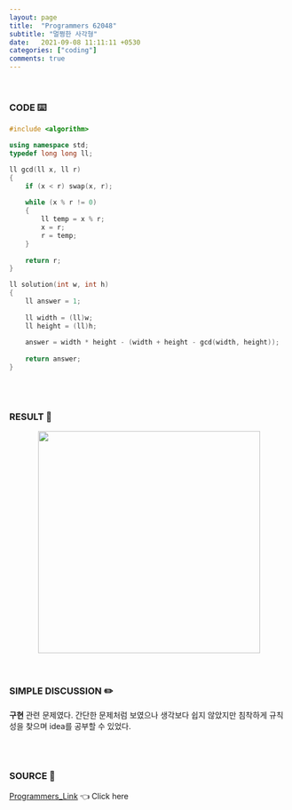 ```yaml
---
layout: page
title:  "Programmers 62048"
subtitle: "멀쩡한 사각형"
date:   2021-09-08 11:11:11 +0530
categories: ["coding"]
comments: true
---
```


<br>

### CODE ⌨️

```c++
#include <algorithm>

using namespace std;
typedef long long ll;

ll gcd(ll x, ll r)
{
    if (x < r) swap(x, r);
    
    while (x % r != 0)
    {
        ll temp = x % r;
        x = r;
        r = temp;
    }
    
    return r;
}

ll solution(int w, int h) 
{
    ll answer = 1;
    
    ll width = (ll)w;
    ll height = (ll)h;
    
    answer = width * height - (width + height - gcd(width, height));
    
    return answer;
}
```  

<br>
<br>

### RESULT 💛

<img src="{{ '/assets/programmers/p62048r.jpg' }}" style="width: 400px; height: auto; margin-left: auto; margin-right: auto; display: block;">  

<br>
<br>

### SIMPLE DISCUSSION ✏️

**구현** 관련 문제였다. 간단한 문제처럼 보였으나 생각보다 쉽지 않았지만 침착하게 규칙성을 찾으며 idea를 공부할 수 있었다.  

<br>
<br>

### SOURCE 💎

[Programmers_Link][link] 👈 Click here  

<br>

<script src="https://utteranc.es/client.js"
        repo="DCherish/DCherish.github.io"
        issue-term="pathname"
        theme="boxy-light"
        crossorigin="anonymous"
        async>
</script>

[link]: https://programmers.co.kr/learn/courses/30/lessons/62048